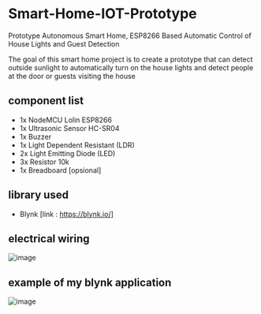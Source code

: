 # Smart-Home-IOT-Prototype
Prototype Autonomous Smart Home, ESP8266 Based Automatic Control of House Lights and Guest Detection

The goal of this smart home project is to create a prototype that can detect outside sunlight to automatically turn on the house lights and detect people at the door or guests visiting the house

## component list
  * 1x NodeMCU Lolin ESP8266
  * 1x Ultrasonic Sensor HC-SR04
  * 1x Buzzer
  * 1x Light Dependent Resistant (LDR)
  * 2x Light Emitting Diode (LED)
  * 3x Resistor 10k
  * 1x Breadboard [opsional]

## library used
  * Blynk [link : https://blynk.io/]

## electrical wiring
![image](https://github.com/MiftahulSN/smart-home-IOT-prototype/assets/155772685/5513f896-ea48-4c69-9efd-df3d2fee632a)

## example of my blynk application
![image](https://github.com/MiftahulSN/smart-home-IOT-prototype/assets/155772685/94009635-ba4a-4ba4-a82c-b897823176ba)  

